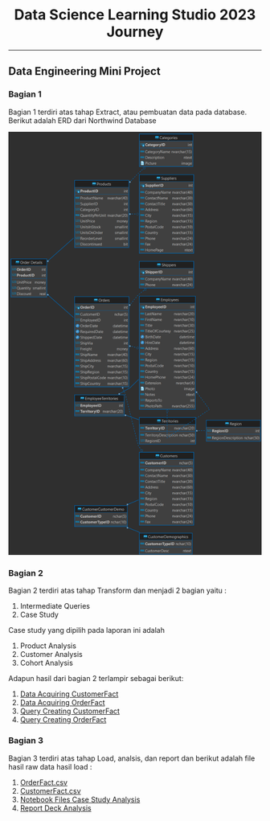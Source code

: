 <h1><b><center>Data Science Learning Studio 2023 Journey</h1></b>

------------------------------------------------------------

<h2><b> Data Engineering Mini Project </h2></b>

<h3><b> Bagian 1 </h3></b>
Bagian 1 terdiri atas tahap Extract, atau pembuatan data pada database. Berikut adalah ERD dari Northwind Database
<p></p>
<img src = ./DE_mini_project/docs/database_diagram.png>  
<p></p>

<h3><b> Bagian 2 </h3></b>
Bagian 2 terdiri atas tahap Transform dan menjadi 2 bagian yaitu :

1. Intermediate Queries
2. Case Study 

Case study yang dipilih pada laporan ini adalah 
1. Product Analysis
2. Customer Analysis
3. Cohort Analysis

Adapun hasil dari bagian 2 terlampir sebagai berikut:
1. [Data Acquiring CustomerFact]('./DE_mini_project/docs/CustomerFact.png')
2. [Data Acquiring OrderFact]('./DE_mini_project/docs/OrderFact.png')
3. [Query Creating CustomerFact](./DE_mini_project/src/CustomerFact.sql)
4. [Query Creating OrderFact](./DE_mini_project/src/OrderFact.sql)

<p>
</p>
<h3><b> Bagian 3 </h3></b>

Bagian 3 terdiri atas tahap Load, analsis, dan report dan berikut adalah file hasil raw data hasil load :
1. [OrderFact.csv](./DE_mini_project/data/processed/OrderFact.csv)
2. [CustomerFact.csv](./DE_mini_project/data/processed/CustomerFact.csv)
3. [Notebook Files Case Study Analysis](./DE_mini_project/src/DE_mini_project.ipynb)
4. [Report Deck Analysis](./DE_mini_project/docs/DE%20Mini%20Project%20DSLS%202023_Ihsan%20Nur%20Faqih.pptx)